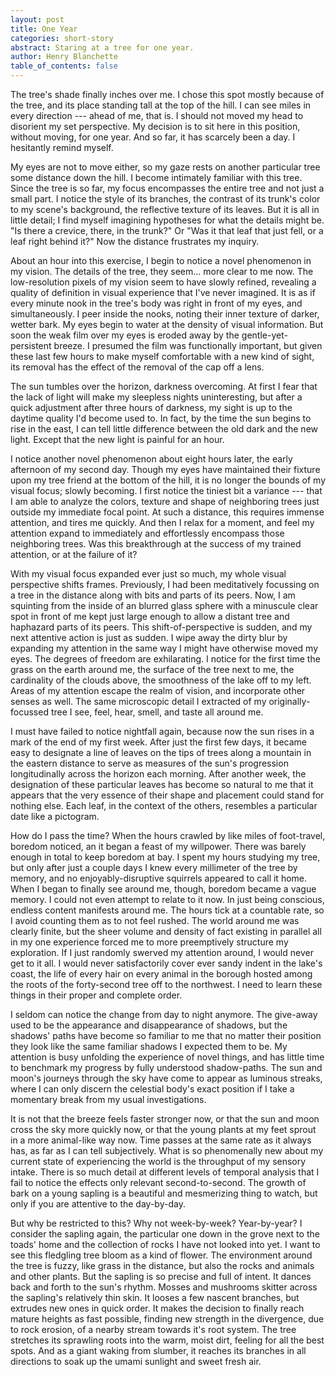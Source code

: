 ```yaml
---
layout: post
title: One Year
categories: short-story
abstract: Staring at a tree for one year.
author: Henry Blanchette
table_of_contents: false
---
```


The tree's shade finally inches over me. I chose this spot mostly because of the
tree, and its place standing tall at the top of the hill. I can see miles in
every direction --- ahead of me, that is. I should not moved my head to
disorient my set perspective. My decision is to sit here in this position,
without moving, for one year. And so far, it has scarcely been a day. I
hesitantly remind myself.

My eyes are not to move either, so my gaze rests on another particular tree some
distance down the hill. I become intimately familiar with this tree. Since the
tree is so far, my focus encompasses the entire tree and not just a small part.
I notice the style of its branches, the contrast of its trunk's color to my
scene's background, the reflective texture of its leaves. But it is all in
little detail; I find myself imagining hypotheses for what the details might be.
"Is there a crevice, there, in the trunk?" Or "Was it that leaf that just fell,
or a leaf right behind it?" Now the distance frustrates my inquiry.

About an hour into this exercise, I begin to notice a novel phenomenon in my
vision. The details of the tree, they seem... more clear to me now. The
low-resolution pixels of my vision seem to have slowly refined, revealing a
quality of definition in visual experience that I've never imagined. It is as if
every minute nook in the tree's body was right in front of my eyes, and
simultaneously. I peer inside the nooks, noting their inner texture of darker,
wetter bark. My eyes begin to water at the density of visual information. But
soon the weak film over my eyes is eroded away by the gentle-yet-persistent
breeze. I presumed the film was functionally important, but given these last few
hours to make myself comfortable with a new kind of sight, its removal has the
effect of the removal of the cap off a lens.

The sun tumbles over the horizon, darkness overcoming. At first I fear that the
lack of light will make my sleepless nights uninteresting, but after a quick
adjustment after three hours of darkness, my sight is up to the daytime quality
I'd become used to. In fact, by the time the sun begins to rise in the east, I
can tell little difference between the old dark and the new light. Except that
the new light is painful for an hour.

I notice another novel phenomenon about eight hours later, the early afternoon
of my second day. Though my eyes have maintained their fixture upon my tree
friend at the bottom of the hill, it is no longer the bounds of my visual focus;
slowly becoming. I first notice the tiniest bit a variance --- that I am able to
analyze the colors, texture and shape of neighboring trees just outside my
immediate focal point. At such a distance, this requires immense attention, and
tires me quickly. And then I relax for a moment, and feel my attention expand to
immediately and effortlessly encompass those neighboring trees. Was this
breakthrough at the success of my trained attention, or at the failure of it?

With my visual focus expanded ever just so much, my whole visual perspective
shifts frames. Previously, I had been meditatively focussing on a tree in the
distance along with bits and parts of its peers. Now, I am squinting from the
inside of an blurred glass sphere with a minuscule clear spot in front of me
kept just large enough to allow a distant tree and haphazard parts of its peers.
This shift-of-perspective is sudden, and my next attentive action is just as
sudden. I wipe away the dirty blur by expanding my attention in the same way I
might have otherwise moved my eyes. The degrees of freedom are exhilarating. I
notice for the first time the grass on the earth around me, the surface of the
tree next to me, the cardinality of the clouds above, the smoothness of the lake
off to my left. Areas of my attention escape the realm of vision, and
incorporate other senses as well. The same microscopic detail I extracted of my
originally-focussed tree I see, feel, hear, smell, and taste all around me.

I must have failed to notice nightfall again, because now the sun rises in a
mark of the end of my first week. After just the first few days, it became easy
to designate a line of leaves on the tips of trees along a mountain in the
eastern distance to serve as measures of the sun's progression longitudinally
across the horizon each morning. After another week, the designation of these
particular leaves has become so natural to me that it appears that the very
essence of their shape and placement could stand for nothing else. Each leaf, in
the context of the others, resembles a particular date like a pictogram.

How do I pass the time? When the hours crawled by like miles of foot-travel,
boredom noticed, an it began a feast of my willpower. There was barely enough in
total to keep boredom at bay. I spent my hours studying my tree, but only after
just a couple days I knew every millimeter of the tree by memory, and no
enjoyably-disruptive squirrels appeared to call it home. When I began to finally
see around me, though, boredom became a vague memory. I could not even attempt
to relate to it now. In just being conscious, endless content manifests around
me. The hours tick at a countable rate, so I avoid counting them as to not feel
rushed. The world around me was clearly finite, but the sheer volume and density
of fact existing in parallel all in my one experience forced me to more
preemptively structure my exploration. If I just randomly swerved my attention
around, I would never get to it all. I would never satisfactorily cover ever
sandy indent in the lake's coast, the life of every hair on every animal in the
borough hosted among the roots of the forty-second tree off to the northwest. I
need to learn these things in their proper and complete order.

I seldom can notice the change from day to night anymore. The give-away used to
be the appearance and disappearance of shadows, but the shadows' paths have
become so familiar to me that no matter their position they look like the same
familiar shadows I expected them to be. My attention is busy unfolding the
experience of novel things, and has little time to benchmark my progress by
fully understood shadow-paths. The sun and moon's journeys through the sky have
come to appear as luminous streaks, where I can only discern the celestial
body's exact position if I take a momentary break from my usual investigations.

It is not that the breeze feels faster stronger now, or that the sun and moon
cross the sky more quickly now, or that the young plants at my feet sprout in a
more animal-like way now. Time passes at the same rate as it always has, as far
as I can tell subjectively. What is so phenomenally new about my current state
of experiencing the world is the throughput of my sensory intake. There is so
much detail at different levels of temporal analysis that I fail to notice the
effects only relevant second-to-second. The growth of bark on a young sapling is
a beautiful and mesmerizing thing to watch, but only if you are attentive to the
day-by-day.

But why be restricted to this? Why not week-by-week? Year-by-year? I consider
the sapling again, the particular one down in the grove next to the toads' home
and the collection of rocks I have not looked into yet. I want to see this
fledgling tree bloom as a kind of flower. The environment around the tree is
fuzzy, like grass in the distance, but also the rocks and animals and other
plants. But the sapling is so precise and full of intent. It dances back and
forth to the sun's rhythm. Mosses and mushrooms skitter across the sapling's
relatively thin skin. It looses a few nascent branches, but extrudes new ones in
quick order. It makes the decision to finally reach mature heights as fast
possible, finding new strength in the divergence, due to rock erosion, of a
nearby stream towards it's root system. The tree stretches its sprawling roots
into the warm, moist dirt, feeling for all the best spots. And as a giant waking
from slumber, it reaches its branches in all directions to soak up the umami
sunlight and sweet fresh air.
